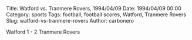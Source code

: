 Title: Watford vs. Tranmere Rovers, 1994/04/09
Date: 1994/04/09 00:00
Category: sports
Tags: football, football scores, Watford, Tranmere Rovers
Slug: watford-vs-tranmere-rovers
Author: carbonero


Watford 1 - 2 Tranmere Rovers
